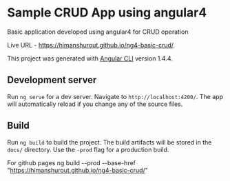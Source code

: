 # Sample CRUD App using angular4

Basic application developed using angular4 for CRUD operation

Live URL - https://himanshurout.github.io/ng4-basic-crud/

This project was generated with [Angular CLI](https://github.com/angular/angular-cli) version 1.4.4.

## Development server

Run `ng serve` for a dev server. Navigate to `http://localhost:4200/`. The app will automatically reload if you change any of the source files.


## Build

Run `ng build` to build the project. The build artifacts will be stored in the `docs/` directory. Use the `-prod` flag for a production build.

For github pages
ng build --prod --base-href "https://himanshurout.github.io/ng4-basic-crud/"

